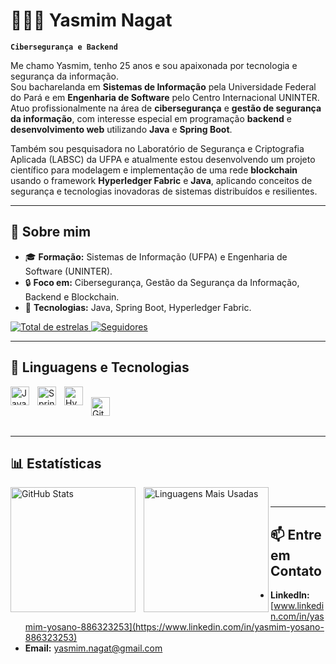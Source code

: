 # 👩🏻‍💻 Yasmim Nagat  

**`Cibersegurança e Backend`**  

Me chamo Yasmim, tenho 25 anos e sou apaixonada por tecnologia e segurança da informação.  
Sou bacharelanda em **Sistemas de Informação** pela Universidade Federal do Pará e em **Engenharia de Software** pelo Centro Internacional UNINTER.  
Atuo profissionalmente na área de **cibersegurança** e **gestão de segurança da informação**, com interesse especial em programação **backend** e **desenvolvimento web** utilizando **Java** e **Spring Boot**.  

Também sou pesquisadora no Laboratório de Segurança e Criptografia Aplicada (LABSC) da UFPA e atualmente estou desenvolvendo um projeto científico para modelagem e implementação de uma rede **blockchain** usando o framework **Hyperledger Fabric** e **Java**, aplicando conceitos de segurança e tecnologias inovadoras de sistemas distribuídos e resilientes.  

---

## 🌟 Sobre mim 
- 🎓 **Formação:** Sistemas de Informação (UFPA) e Engenharia de Software (UNINTER).  
- 🔒 **Foco em:** Cibersegurança, Gestão da Segurança da Informação, Backend e Blockchain.  
- 🚀 **Tecnologias:** Java, Spring Boot, Hyperledger Fabric.  

<p align="left">  
  <a href="https://github.com/yasnagat?tab=repositories&sort=stargazers">  
    <img  
      alt="Total de estrelas"  
      title="Total de estrelas GitHub"  
      src="https://custom-icon-badges.demolab.com/github/stars/yasnagat?color=55960c&style=for-the-badge&labelColor=488207&logo=star&label=Estrelas"  
    />  
  </a>  
  <a href="https://github.com/yasnagat?tab=followers">  
    <img  
      alt="Seguidores"  
      title="Me siga no GitHub"  
      src="https://custom-icon-badges.demolab.com/github/followers/yasnagat?color=236ad3&labelColor=1155ba&style=for-the-badge&logo=github&label=Seguidores&logoColor=white"  
    />  
  </a>  
</p>  

---

## 🤖 Linguagens e Tecnologias  

<img 
  align= "left" 
  alt= "Java" 
  title= "Java" 
  width="30px" 
  style="padding-right: 10px;" 
  src="https://cdn.jsdelivr.net/gh/devicons/devicon/icons/java/java-original.svg" 
/>  

<img 
  align="left" 
  alt="Spring Boot" 
  title="Spring Boot" 
  width="30px" 
  style="padding-right: 10px;" 
  src="https://cdn.jsdelivr.net/gh/devicons/devicon/icons/spring/spring-original.svg" 
/>  

<img 
  align="left" 
  alt="Hyperledger Fabric" 
  title="Hyperledger Fabric" 
  width="30px" 
  style="padding-right: 10px;" src="https://raw.githubusercontent.com/hyperledger/hyperledger.github.io/master/images/logos/fabric.png" 
/>  
<img 
  align="left" 
  alt="Git" 
  title="Git" 
  width="30px" 
  style="padding-right: 10px;" 
  src="https://cdn.jsdelivr.net/gh/devicons/devicon/icons/git/git-original.svg" 
/>  

<br/>  
<br/>  

---

## 📊 Estatísticas  

<p>  
  <img  
    align="left"  
    alt="GitHub Stats"  
    height="200"  
    style="padding-right: 10px;"  
    src="https://github-readme-stats.vercel.app/api?username=yasnagat&show_icons=true&theme=tokyonight&include_all_commits=true&locale=pt-br"  
  />  

  <img  
    align="left"  
    alt="Linguagens Mais Usadas"  
    height="200"  
    src="https://github-readme-stats.vercel.app/api/top-langs/?username=yasnagat&theme=tokyonight&layout=compact&custom_title=Linguagens&langs_count=6"  
  />  
</p>  

<br/>  

---

## 📫 Entre em Contato  
- **LinkedIn:** [www.linkedin.com/in/yasmim-yosano-886323253](https://www.linkedin.com/in/yasmim-yosano-886323253)  
- **Email:** yasmim.nagat@gmail.com 
